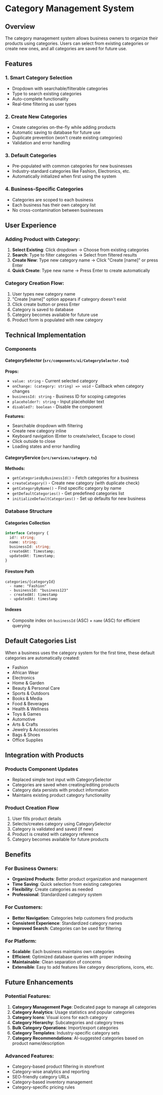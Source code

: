 # Category Management System

## Overview
The category management system allows business owners to organize their products using categories. Users can select from existing categories or create new ones, and all categories are saved for future use.

## Features

### 1. **Smart Category Selection**
- Dropdown with searchable/filterable categories
- Type to search existing categories
- Auto-complete functionality
- Real-time filtering as user types

### 2. **Create New Categories**
- Create categories on-the-fly while adding products
- Automatic saving to database for future use
- Duplicate prevention (won't create existing categories)
- Validation and error handling

### 3. **Default Categories**
- Pre-populated with common categories for new businesses
- Industry-standard categories like Fashion, Electronics, etc.
- Automatically initialized when first using the system

### 4. **Business-Specific Categories**
- Categories are scoped to each business
- Each business has their own category list
- No cross-contamination between businesses

## User Experience

### Adding Product with Category:
1. **Select Existing**: Click dropdown → Choose from existing categories
2. **Search**: Type to filter categories → Select from filtered results  
3. **Create New**: Type new category name → Click "Create [name]" or press Enter
4. **Quick Create**: Type new name → Press Enter to create automatically

### Category Creation Flow:
1. User types new category name
2. "Create [name]" option appears if category doesn't exist
3. Click create button or press Enter
4. Category is saved to database
5. Category becomes available for future use
6. Product form is populated with new category

## Technical Implementation

### Components

#### CategorySelector (`src/components/ui/CategorySelector.tsx`)
**Props:**
- `value: string` - Current selected category
- `onChange: (category: string) => void` - Callback when category changes
- `businessId: string` - Business ID for scoping categories
- `placeholder?: string` - Input placeholder text
- `disabled?: boolean` - Disable the component

**Features:**
- Searchable dropdown with filtering
- Create new category inline
- Keyboard navigation (Enter to create/select, Escape to close)
- Click outside to close
- Loading states and error handling

#### CategoryService (`src/services/category.ts`)
**Methods:**
- `getCategoriesByBusinessId()` - Fetch categories for a business
- `createCategory()` - Create new category (with duplicate check)
- `getCategoryByName()` - Find specific category by name
- `getDefaultCategories()` - Get predefined categories list
- `initializeDefaultCategories()` - Set up defaults for new business

### Database Structure

#### Categories Collection
```typescript
interface Category {
  id?: string;
  name: string;
  businessId: string;
  createdAt: Timestamp;
  updatedAt: Timestamp;
}
```

#### Firestore Path
```
categories/{categoryId}
  - name: "Fashion"
  - businessId: "business123"
  - createdAt: timestamp
  - updatedAt: timestamp
```

#### Indexes
- Composite index on `businessId` (ASC) + `name` (ASC) for efficient querying

## Default Categories List

When a business uses the category system for the first time, these default categories are automatically created:

- Fashion
- African Wear  
- Electronics
- Home & Garden
- Beauty & Personal Care
- Sports & Outdoors
- Books & Media
- Food & Beverages
- Health & Wellness
- Toys & Games
- Automotive
- Arts & Crafts
- Jewelry & Accessories
- Bags & Shoes
- Office Supplies

## Integration with Products

### Products Component Updates
- Replaced simple text input with CategorySelector
- Categories are saved when creating/editing products
- Category data persists with product information
- Maintains existing product category functionality

### Product Creation Flow
1. User fills product details
2. Selects/creates category using CategorySelector
3. Category is validated and saved (if new)
4. Product is created with category reference
5. Category becomes available for future products

## Benefits

### For Business Owners:
- **Organized Products**: Better product organization and management
- **Time Saving**: Quick selection from existing categories
- **Flexibility**: Create categories as needed
- **Professional**: Standardized category system

### For Customers:
- **Better Navigation**: Categories help customers find products
- **Consistent Experience**: Standardized category names
- **Improved Search**: Categories can be used for filtering

### For Platform:
- **Scalable**: Each business maintains own categories  
- **Efficient**: Optimized database queries with proper indexing
- **Maintainable**: Clean separation of concerns
- **Extensible**: Easy to add features like category descriptions, icons, etc.

## Future Enhancements

### Potential Features:
1. **Category Management Page**: Dedicated page to manage all categories
2. **Category Analytics**: Usage statistics and popular categories
3. **Category Icons**: Visual icons for each category
4. **Category Hierarchy**: Subcategories and category trees
5. **Bulk Category Operations**: Import/export categories
6. **Category Templates**: Industry-specific category sets
7. **Category Recommendations**: AI-suggested categories based on product name/description

### Advanced Features:
- Category-based product filtering in storefront
- Category-wise analytics and reporting
- SEO-friendly category URLs
- Category-based inventory management
- Category-specific pricing rules